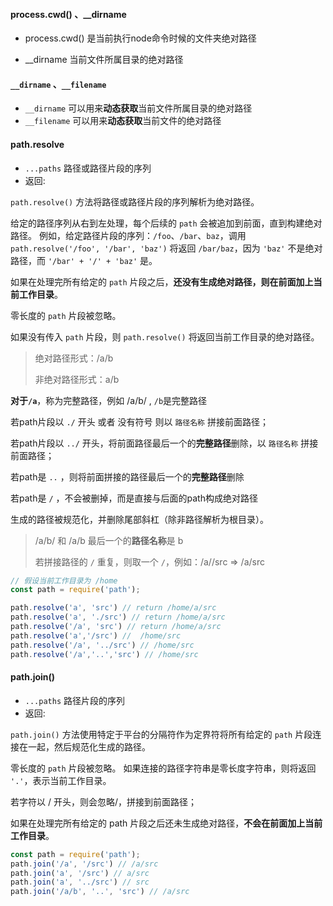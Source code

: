 #### process.cwd() 、__dirname

- process.cwd() 是当前执行node命令时候的文件夹绝对路径

- __dirname 当前文件所属目录的绝对路径

#### `__dirname` 、`__filename`

- `__dirname` 可以用来**动态获取**当前文件所属目录的绝对路径
- `__filename` 可以用来**动态获取**当前文件的绝对路径



#### path.resolve

- `...paths` [](http://url.nodejs.cn/9Tw2bK) 路径或路径片段的序列
- 返回: [](http://url.nodejs.cn/9Tw2bK)

`path.resolve()` 方法将路径或路径片段的序列解析为绝对路径。

给定的路径序列从右到左处理，每个后续的 `path` 会被追加到前面，直到构建绝对路径。 例如，给定路径片段的序列：`/foo`、`/bar`、`baz`，调用 `path.resolve('/foo', '/bar', 'baz')` 将返回 `/bar/baz`，因为 `'baz'` 不是绝对路径，而 `'/bar' + '/' + 'baz'` 是。

如果在处理完所有给定的 `path` 片段之后，**还没有生成绝对路径，则在前面加上当前工作目录**。

零长度的 `path` 片段被忽略。

如果没有传入 `path` 片段，则 `path.resolve()` 将返回当前工作目录的绝对路径。

> 绝对路径形式：/a/b
>
> 非绝对路径形式：a/b

**对于`/a`**，称为完整路径，例如 /a/b/  ,  `/b`是完整路径

若path片段以 `./` 开头 或者 没有符号 则以 `路径名称` 拼接前面路径；

若path片段以 `../` 开头，将前面路径最后一个的**完整路径**删除，以 `路径名称` 拼接前面路径；

若path是 `..` ，则将前面拼接的路径最后一个的**完整路径**删除

若path是 `/` ，不会被删掉，而是直接与后面的path构成绝对路径

生成的路径被规范化，并删除尾部斜杠（除非路径解析为根目录）。

> /a/b/ 和 /a/b 最后一个的**路径名称**是 b
>
> 若拼接路径的 `/` 重复，则取一个 `/`，例如：/a//src  =>  /a/src

```js
// 假设当前工作目录为 /home
const path = require('path');

path.resolve('a', 'src') // return /home/a/src
path.resolve('a', './src') // return /home/a/src
path.resolve('/a', 'src') // return /home/a/src
path.resolve('a','/src') //  /home/src
path.resolve('/a', '../src') // /home/src
path.resolve('/a','..','src') // /home/src
```

#### path.join()

- `...paths` [](http://url.nodejs.cn/9Tw2bK) 路径片段的序列
- 返回: [](http://url.nodejs.cn/9Tw2bK)

`path.join()` 方法使用特定于平台的分隔符作为定界符将所有给定的 `path` 片段连接在一起，然后规范化生成的路径。

零长度的 `path` 片段被忽略。 如果连接的路径字符串是零长度字符串，则将返回 `'.'`，表示当前工作目录。



若字符以 / 开头，则会忽略/，拼接到前面路径；

如果在处理完所有给定的 path 片段之后还未生成绝对路径，**不会在前面加上当前工作目录**。

```js
const path = require('path');
path.join('/a', '/src') // /a/src
path.join('a', '/src') // a/src
path.join('a', '../src') // src
path.join('/a/b', '..', 'src') // /a/src
```

